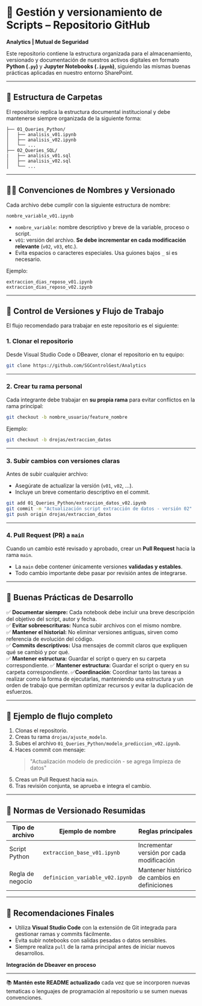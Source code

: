 # 📁 Gestión y versionamiento de Scripts – Repositorio GitHub  
**Analytics | Mutual de Seguridad**  

Este repositorio contiene la estructura organizada para el almacenamiento, versionado y documentación de nuestros activos digitales en formato **Python (`.py`)** y **Jupyter Notebooks (`.ipynb`)**, siguiendo las mismas buenas prácticas aplicadas en nuestro entorno SharePoint.

---

## 📐 Estructura de Carpetas

El repositorio replica la estructura documental institucional y debe mantenerse siempre organizada de la siguiente forma:

```
├── 01_Queries_Python/
│   ├── analisis_v01.ipynb
│   ├── analisis_v02.ipynb
│   └── ...
├── 02_Queries_SQL/
|   ├── analisis_v01.sql
│   ├── analisis_v02.sql
│   └── ...

```

---

## 🧑‍💻 Convenciones de Nombres y Versionado

Cada archivo debe cumplir con la siguiente estructura de nombre:

```
nombre_variable_v01.ipynb
```

- `nombre_variable`: nombre descriptivo y breve de la variable, proceso o script.  
- `v01`: versión del archivo. **Se debe incrementar en cada modificación relevante** (`v02`, `v03`, etc.).  
- Evita espacios o caracteres especiales. Usa guiones bajos `_` si es necesario.

Ejemplo:

```
extraccion_dias_reposo_v01.ipynb
extraccion_dias_reposo_v02.ipynb
```

---

## 🔄 Control de Versiones y Flujo de Trabajo

El flujo recomendado para trabajar en este repositorio es el siguiente:

### 1. Clonar el repositorio  
Desde Visual Studio Code o DBeaver, clonar el repositorio en tu equipo:

```bash
git clone https://github.com/SGControlGest/Analytics
```

---

### 2. Crear tu rama personal  
Cada integrante debe trabajar en **su propia rama** para evitar conflictos en la rama principal:

```bash
git checkout -b nombre_usuario/feature_nombre
```

Ejemplo:
```bash
git checkout -b drojas/extraccion_datos
```

---

### 3. Subir cambios con versiones claras  
Antes de subir cualquier archivo:

- Asegúrate de actualizar la versión (`v01`, `v02`, …).  
- Incluye un breve comentario descriptivo en el commit.

```bash
git add 01_Queries_Python/extraccion_datos_v02.ipynb
git commit -m "Actualización script extracción de datos - versión 02"
git push origin drojas/extraccion_datos
```

---

### 4. Pull Request (PR) a `main`  
Cuando un cambio esté revisado y aprobado, crear un **Pull Request** hacia la rama `main`.  
- La `main` debe contener únicamente versiones **validadas y estables**.  
- Todo cambio importante debe pasar por revisión antes de integrarse.

---

## 🧰 Buenas Prácticas de Desarrollo

✅ **Documentar siempre:** Cada notebook debe incluir una breve descripción del objetivo del script, autor y fecha.  
✅ **Evitar sobreescrituras:** Nunca subir archivos con el mismo nombre.  
✅ **Mantener el historial:** No eliminar versiones antiguas, sirven como referencia de evolución del código.  
✅ **Commits descriptivos:** Usa mensajes de commit claros que expliquen qué se cambió y por qué.  
✅ **Mantener estructura:** Guardar el script o query en su carpeta correspondiente.
✅ **Mantener estructura:** Guardar el script o query en su carpeta correspondiente.
✅**Coordinación**: Coordinar tanto las tareas a realizar como la forma de ejecutarlas, manteniendo una estructura y un orden de trabajo que permitan optimizar recursos y evitar la duplicación de esfuerzos.

---

## 🧪 Ejemplo de flujo completo

1. Clonas el repositorio.  
2. Creas tu rama `drojas/ajuste_modelo`.  
3. Subes el archivo `01_Queries_Python/modelo_prediccion_v02.ipynb`.  
4. Haces commit con mensaje:  
   > "Actualización modelo de predicción - se agrega limpieza de datos"  
5. Creas un Pull Request hacia `main`.  
6. Tras revisión conjunta, se aprueba e integra el cambio.

---

## 📜 Normas de Versionado Resumidas

| Tipo de archivo             | Ejemplo de nombre                   | Reglas principales                                  |
|----------------------------|------------------------------------|------------------------------------------------------|
| Script Python             | `extraccion_base_v01.ipynb`        | Incrementar versión por cada modificación           |
| Regla de negocio          | `definicion_variable_v02.ipynb`    | Mantener histórico de cambios en definiciones       |

---

## 📌 Recomendaciones Finales

- Utiliza **Visual Studio Code** con la extensión de Git integrada para gestionar ramas y commits fácilmente.  
- Evita subir notebooks con salidas pesadas o datos sensibles.  
- Siempre realiza `pull` de la rama principal antes de iniciar nuevos desarrollos.

**Integración de Dbeaver en proceso**

---

📚 **Mantén este README actualizado** cada vez que se incorporen nuevas tematicas o lenguajes de programación al repositorio u se sumen nuevas convenciones.